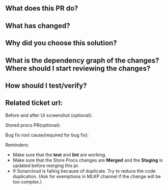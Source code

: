 ## What does this PR do?

## What has changed?

## Why did you choose this solution?

## What is the dependency graph of the changes? Where should I start reviewing the changes?

## How should I test/verify?

## Related ticket url:

Before and after UI screenshot (optional):

Stored procs PR(optional):

Bug fix root cause(required for bug fix):

Reminders:

- Make sure that the **test** and **lint** are working.
- Make sure that the Store Procs changes are **Merged** and the **Staging** is updated before merging this pr.
- If Sonarcloud is failing because of duplicate. Try to reduce the code duplication. (Ask for exemptions in MLKP channel if the change will be too complex.)
